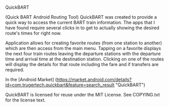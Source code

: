 QuickBART

(Quick BART Android Routing Tool)
QuickBART was created to provide a quick way to access the current BART train
information. The apps that I have found require several clicks in to get to
actually showing the desired route's times for right now.

Application allows for creating favorite routes (from one station to another)
which are then access from the main menu. Tapping on a favorite displays the
next four train routes leaving the departure stations with the departure time
and arrival time at the destination station. Clicking on one of the routes
will display the details for that route including the fare and if transfers
are required.

In the [Android Market] (https://market.android.com/details?id=com.trugertech.quickbart&feature=search_result "QuickBART")

QuickBART is licensed for reuse under the MIT License. See COPYING.txt for
the license text.